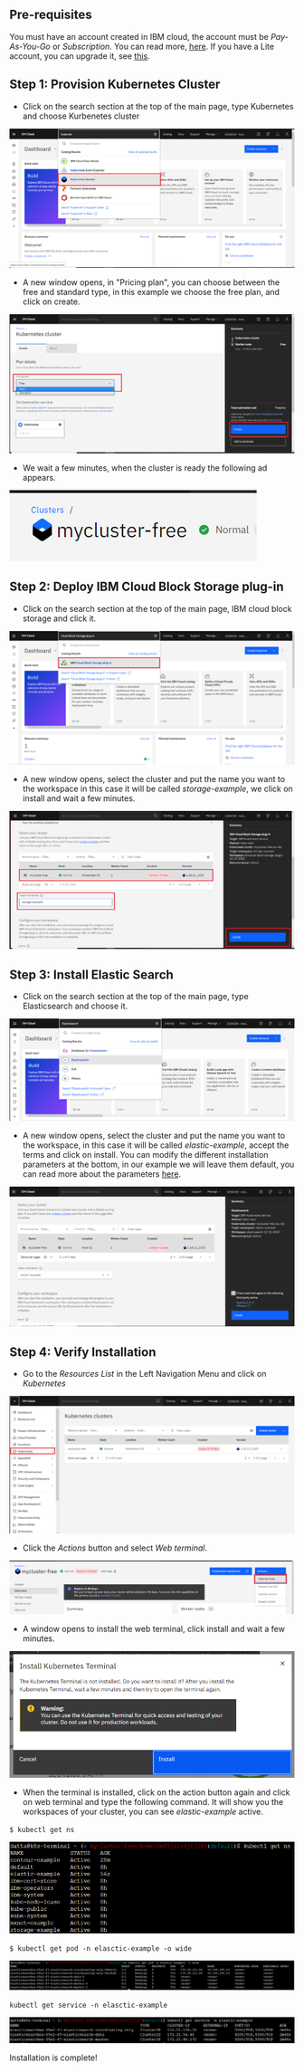 ## Pre-requisites
You must have an account created in IBM cloud, the account must be *Pay-As-You-Go* or *Subscription*. You can read more, [here](https://cloud.ibm.com/docs/account?topic=account-accounts "here").
If you have a Lite account, you can upgrade it, see [this](https://cloud.ibm.com/docs/account?topic=account-account-getting-started#account-gs-upgrade "this").

## Step 1: Provision Kubernetes Cluster

* Click on the search section at the top of the main page, type Kubernetes and choose Kurbenetes cluster

![Screenshot](Kubernetes1.PNG)

* A new window opens, in "Pricing plan", you can choose between the free and standard type, in this example we choose the free plan, and click on create.

![Screenshot](Kubernetes2.PNG)

* We wait a few minutes, when the cluster is ready the following ad appears.

![Screenshot](Kubernetes3.PNG)

## Step 2:  Deploy IBM Cloud Block Storage plug-in

* Click on the search section at the top of the main page, IBM cloud block storage and click it.

![Screenshot](Storage1.PNG)

* A new window opens, select the cluster and put the name you want to the workspace in this case it will be called _storage-example_, we click on install and wait a few minutes.

![Screenshot](Storage2.PNG)


## Step 3: Install Elastic Search

* Click on the search section at the top of the main page, type Elasticsearch and choose it.

![Screenshot](elastic1.PNG)

* A new window opens, select the cluster and put the name you want to the workspace, in this case it will be called _elastic-example_, accept the terms and click on install. You can modify the different installation parameters at the bottom, in our example we will leave them default, you can read more about the parameters [here](https://cloud.ibm.com/catalog/content/elasticsearch-Qml0bmFtaS1lbGFzdGljc2VhcmNo-global "here").

![Screenshot](elastic2.PNG)


## Step 4: Verify Installation

* Go to the *Resources List* in the Left Navigation Menu and click on *Kubernetes*

![Screenshot](test1.PNG)


* Click the *Actions* button and select *Web terminal*.

![Screenshot](test2.PNG)


* A window opens to install the web terminal, click install and wait a few minutes.

![Screenshot](test3.PNG)


* When the terminal is installed, click on the action button again and click on web terminal and type the following command. It will show you the workspaces of your cluster, you can see *elastic-example* active.

`$ kubectl get ns`

![Screenshot](test4.PNG)

`$ kubectl get pod -n elasctic-example -o wide`

![Screenshot](test5.PNG)

`kubectl get service -n elasctic-example`

![Screenshot](test6.PNG)

Installation is complete!

